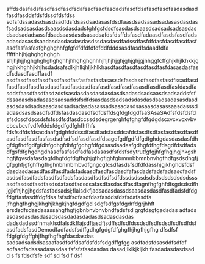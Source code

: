 sffdsdasfadsfasdfasdfasdfsdafsadfsadfasdadsfasdfdsafasdfasdfasdasdasdfasdfasddsfdsfdssdfdsfdss
sdfsfdssadasdsasdsadfdsfdsasdsadasasfdsdfaasdsadsasadsadasasdasdasfsadsadsasdasdsaasdsdasdadsfghfgsfdsdfsasdasdsaasdsadsadsadsasdasdsadsadadsassfdsadsaasdasdsasadsafdsfdsffdsfasdfadaasdfasdsfasdfadsadasdasasdsaadasdasdasdasdasdssdasdasdfadssdfasfdfdasfdasdfasdfasfasdfasfasfasfghghghhfgfgfdfdfdfdfdfddfdddsasdfasdfsdaadfdfa
fffffhhjhjghghghghgh shjhjhjjhghghghghghghhjhhghghghhhjhjhjhjghjghjghjgjhhggfcffghjkhjlkhkkjghgjhkhghhjkhjhsdadsafsdlkjhlkjhljkhlkhasdfasdfasdfasdfasdfasfdasasdasfasdfsdasdfasdffasdf
asdfasdfasdfasdfasdfasdfasfasfasfasfasassdsfasdasdfasdfasfasdfssadfasdfasdfasdfasdfasdasdfasdfasdasdfasfasdfasdfasdfasasdfasdfasdfasfdasdfasddsfaasdfasdfasdzdsfsasdasdasdasdasdasdsadasdsadsaasdsadsaddsfsfdssadasdsadasasdsadsaddsfsdfdsasdasdsadsadsdasdasdsadsadasasdasdasdsdasdsadsaasdasdsadsadasdasassadsasadasdsasaasdasassaasdasssdadasdsasdsasdfsdfdsfasdasdasdfsdfdsffdsgfdgfdgdfsaSAsaSAdfsfdsfdsfdsfsdcscfdscsdsfsfssdfsdfasdccssdsdegrgerghfgfghgfdfgdgdscxvcxvcxvbvcbcvbcvfvdfvfddsfdgdfgdfghfhfhfs
fdsfsdfdsfdsacdaafgdghfsfdssdfasdfadsfasddsafdsfasdfsdfasfasdfasdfasdfasdfasdfasdfasfasdsdfsdfsdfasdfasdfdsagdfgdfgdfdfgdfghdgdasdasdasfdhgfdgfhdfgdfgfdhfgdhgfdhfgfgdhgfdfgdsasdsadasfgdhgfdfhgfdsgdfdsdfadsdfgsfdfghgdhgdhasdfasfasdfadfasdasasdfsfdsfsdytrutfgfgjhfgfhgjhgjhkgshhgfjfgvsdafasdagfdhgfdgfdgfhghjgfhgfjghfgbmnnbbmnbnvhgfhdfgsdsdhgfjgfgghfjgfghfhgfhghnbnmbmbvdfgngcgfcsdfasdsfsdfdfdasshjgjkhghdsfdsf
dasdasdasasdfasdfasdfadsfadsasdfasdfasdasdfafasdadsfadsfadsasdfadsfasdsdfasdfadsfasdfsdfadsfasdasdfsdfsdfsdfdssdsdssdsdsdsdsdsdsdsdsssasdfasdsdfasdfasdsdafasdfadsdsafasdfasdasdfasdfagnfhgfghfdfsgdsdsdfhjgjkfhjhgjhgdsfasfadsadsj;flalsdkfjadsadasdassdsaasdasdasdfasdfadsfdfdgfdgffasfasdffdgfdss
!sfsdfsdfasdfdasfasddsfdsfsdafasdfa
jfhghgfhghgjkhghjkhgkjhgfdgdfgd
sdgfsdfgsfdgdrfdgrjhhft
ersdsdfsdasdasassahgfhgfjgbnbnvbnvbndfadsfsd
grgfdsgfgadsdas
adfads
asdasdasdasdasadsdasdadasdadasdsadasdasdas
dadsdadssdfnmaklsdfalsdkffajsdfjasdfjsdffsdfsdfdssdsdfsdfsdsdfsdfsdfdsfasdfadsfasdDemodfadfadsfsdffgdhgfgdgfdfghgfhjhgfhjgfhg
dfsdfsf
fdgfgfdgffghjfhgfhgfhgfdasdasdas
sadsadsadsdsasaafasdfsdfdsafdsfdsfsdgdffgfgg
asdfadsfdsasddfsdfdf
sdfasdfadsssadasasdas
fsfsfsfasdasdas
dasad;lklkjkljkh
fasdadasdasdsad
d
s
fs
fdsdfsfe 
sdf
sd
fsd
f
dsf
